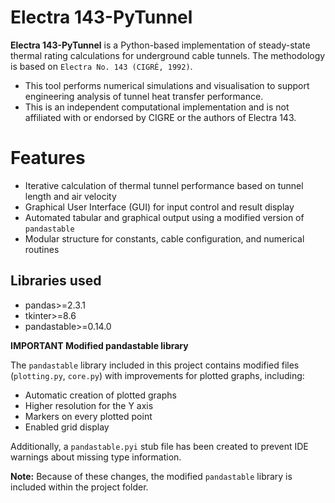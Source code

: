 # Electra 143-PyTunnel

**Electra 143-PyTunnel** is a Python-based implementation of steady-state thermal rating calculations for underground cable tunnels. The methodology is based on `Electra No. 143 (CIGRÉ, 1992)`. 

- This tool performs numerical simulations and visualisation to support engineering analysis of tunnel heat transfer performance.
- This is an independent computational implementation and is not affiliated with or endorsed by CIGRE or the authors of Electra 143.

# Features

- Iterative calculation of thermal tunnel performance based on tunnel length and air velocity
- Graphical User Interface (GUI) for input control and result display
- Automated tabular and graphical output using a modified version of `pandastable`
- Modular structure for constants, cable configuration, and numerical routines

## Libraries used

- pandas>=2.3.1  
- tkinter>=8.6  
- pandastable>=0.14.0


**IMPORTANT Modified pandastable library**

The `pandastable` library included in this project contains modified files (`plotting.py`, `core.py`) with improvements for plotted graphs, including:

- Automatic creation of plotted graphs  
- Higher resolution for the Y axis  
- Markers on every plotted point  
- Enabled grid display  

Additionally, a `pandastable.pyi` stub file has been created to prevent IDE warnings about missing type information.

**Note:** Because of these changes, the modified `pandastable` library is included within the project folder.

